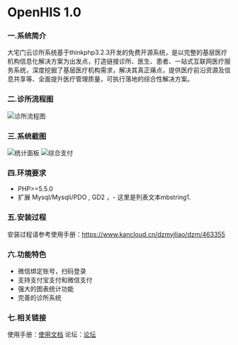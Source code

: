 # OpenHIS 1.0
### 一.系统简介

大宅门云诊所系统基于thinkphp3.2.3开发的免费开源系统，是以完整的基层医疗机构信息化解决方案为出发点，打造链接诊所、医生、患者、一站式互联网医疗服务系统，深度挖掘了基层医疗机构需求，解决其真正痛点，提供医疗前沿资源及信息共享等、全面提升医疗管理质量，可执行落地的综合性解决方案。
### 二.诊所流程图
![诊所流程图](https://gitee.com/uploads/images/2017/1130/173955_d67d64b3_1661554.png "图片1.png")

### 三.系统截图

![统计面板](https://gitee.com/uploads/images/2017/1130/174130_52bf17b7_1661554.png "图片2.png")
![综合支付](https://gitee.com/uploads/images/2017/1130/174146_d5ab6628_1661554.png "图片3.png")

### 四.环境要求

- PHP>=5.5.0
- 扩展 Mysql/Mysqli/PDO , GD2 ，- 这里是列表文本mbstring1.

### 五.安装过程

安装过程请参考使用手册：https://www.kancloud.cn/dzmyiliao/dzm/463355

### 六.功能特色

- 微信绑定账号，扫码登录
- 支持支付宝支付和微信支付
- 强大的图表统计功能
- 完善的诊所系统

### 七.相关链接

使用手册：[使用文档](http://www.kancloud.cn/dzmyiliao/dzm/463354)
论坛：[论坛](http://bbs.dzmtech.com)

